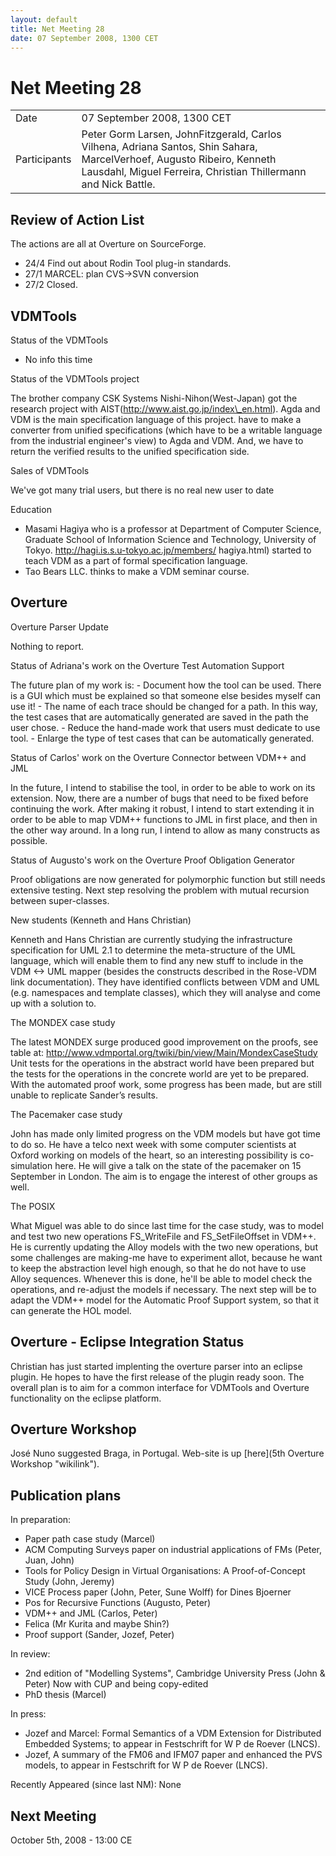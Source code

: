 ```yaml
---
layout: default
title: Net Meeting 28
date: 07 September 2008, 1300 CET
---
```



# Net Meeting 28

|||
|---|---|
| Date | 07 September 2008, 1300 CET |
| Participants | Peter Gorm Larsen, JohnFitzgerald, Carlos Vilhena, Adriana Santos, Shin Sahara, MarcelVerhoef, Augusto Ribeiro, Kenneth Lausdahl, Miguel Ferreira, Christian Thillermann and Nick Battle. |

Review of Action List
---------------------

The actions are all at Overture on SourceForge.

-   24/4 Find out about Rodin Tool plug-in standards.
-   27/1 MARCEL: plan CVS-\>SVN conversion
-   27/2 Closed.

VDMTools
--------

Status of the VDMTools

-   No info this time

Status of the VDMTools project

The brother company CSK Systems Nishi-Nihon(West-Japan) got the research
project with AIST(http://www.aist.go.jp/index\_en.html). Agda and VDM is
the main specification language of this project. have to make a
converter from unified specifications (which have to be a writable
language from the industrial engineer's view) to Agda and VDM. And, we
have to return the verified results to the unified specification side.

Sales of VDMTools

We've got many trial users, but there is no real new user to date

Education

-   Masami Hagiya who is a professor at Department of Computer Science,
    Graduate School of Information Science and Technology, University of
    Tokyo. <http://hagi.is.s.u-tokyo.ac.jp/members/> hagiya.html)
    started to teach VDM as a part of formal specification language.
-   Tao Bears LLC. thinks to make a VDM seminar course.

Overture
--------

Overture Parser Update

Nothing to report.

Status of Adriana's work on the Overture Test Automation Support

The future plan of my work is: - Document how the tool can be used.
There is a GUI which must be explained so that someone else besides
myself can use it! - The name of each trace should be changed for a
path. In this way, the test cases that are automatically generated are
saved in the path the user chose. - Reduce the hand-made work that users
must dedicate to use tool. - Enlarge the type of test cases that can be
automatically generated.

Status of Carlos' work on the Overture Connector between VDM++ and JML

In the future, I intend to stabilise the tool, in order to be able to
work on its extension. Now, there are a number of bugs that need to be
fixed before continuing the work. After making it robust, I intend to
start extending it in order to be able to map VDM++ functions to JML in
first place, and then in the other way around. In a long run, I intend
to allow as many constructs as possible.

Status of Augusto's work on the Overture Proof Obligation Generator

Proof obligations are now generated for polymorphic function but still
needs extensive testing. Next step resolving the problem with mutual
recursion between super-classes.

New students (Kenneth and Hans Christian)

Kenneth and Hans Christian are currently studying the infrastructure
specification for UML 2.1 to determine the meta-structure of the UML
language, which will enable them to find any new stuff to include in the
VDM \<-\> UML mapper (besides the constructs described in the Rose-VDM
link documentation). They have identified conflicts between VDM and UML
(e.g. namespaces and template classes), which they will analyse and come
up with a solution to.

The MONDEX case study

The latest MONDEX surge produced good improvement on the proofs, see
table at: <http://www.vdmportal.org/twiki/bin/view/Main/MondexCaseStudy>
Unit tests for the operations in the abstract world have been prepared
but the tests for the operations in the concrete world are yet to be
prepared. With the automated proof work, some progress has been made,
but are still unable to replicate Sander’s results.

The Pacemaker case study

John has made only limited progress on the VDM models but have got time
to do so. He have a telco next week with some computer scientists at
Oxford working on models of the heart, so an interesting possibility is
co-simulation here. He will give a talk on the state of the pacemaker on
15 September in London. The aim is to engage the interest of other
groups as well.

The POSIX

What Miguel was able to do since last time for the case study, was to
model and test two new operations FS\_WriteFile and FS\_SetFileOffset in
VDM++. He is currently updating the Alloy models with the two new
operations, but some challenges are making-me have to experiment allot,
because he want to keep the abstraction level high enough, so that he do
not have to use Alloy sequences. Whenever this is done, he'll be able to
model check the operations, and re-adjust the models if necessary. The
next step will be to adapt the VDM++ model for the Automatic Proof
Support system, so that it can generate the HOL model.

Overture - Eclipse Integration Status
-------------------------------------

Christian has just started implenting the overture parser into an
eclipse plugin. He hopes to have the first release of the plugin ready
soon. The overall plan is to aim for a common interface for VDMTools and
Overture functionality on the eclipse platform.

Overture Workshop
-----------------

José Nuno suggested Braga, in Portugal. Web-site is up
[here](5th Overture Workshop "wikilink").

Publication plans
-----------------

In preparation:

-   Paper path case study (Marcel)
-   ACM Computing Surveys paper on industrial applications of FMs
    (Peter, Juan, John)
-   Tools for Policy Design in Virtual Organisations: A Proof-of-Concept
    Study (John, Jeremy)
-   VICE Process paper (John, Peter, Sune Wolff) for Dines Bjoerner
-   Pos for Recursive Functions (Augusto, Peter)
-   VDM++ and JML (Carlos, Peter)
-   Felica (Mr Kurita and maybe Shin?)
-   Proof support (Sander, Jozef, Peter)

In review:

-   2nd edition of "Modelling Systems", Cambridge University Press (John
    & Peter) Now with CUP and being copy-edited
-   PhD thesis (Marcel)

In press:

-   Jozef and Marcel: Formal Semantics of a VDM Extension for
    Distributed Embedded Systems; to appear in Festschrift for W P de
    Roever (LNCS).
-   Jozef, A summary of the FM06 and IFM07 paper and enhanced the PVS
    models, to appear in Festschrift for W P de Roever (LNCS).

Recently Appeared (since last NM): None

Next Meeting
------------

October 5th, 2008 - 13:00 CE
